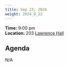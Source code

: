 ```yaml
---
title: Sep 23, 2024
weight: 2024_9_23
---
```


**Time:** 9:00 pm
<br>
**Location:** 203 [Lawrence Hall][lawrence-maps]

## Agenda

N/A

<!-- Links -->

[lawrence-maps]: https://www.google.com/maps/place/Lawrence+Hall,+Pittsburgh,+PA+15260/@40.4422498,-79.9549787,17z/data=!3m1!4b1!4m6!3m5!1s0x8834f2284ffae4cd:0x4b57bc377bc818b6!8m2!3d40.4422498!4d-79.9549787!16s%2Fm%2F02rywfw?entry=ttu&g_ep=EgoyMDI0MDkwNC4wIKXMDSoASAFQAw%3D%3D
